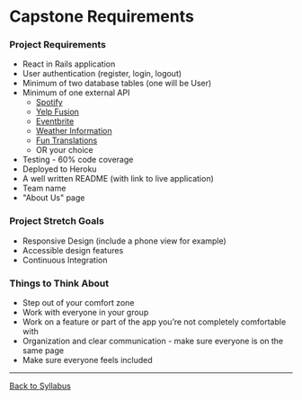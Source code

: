 # Capstone Requirements

### Project Requirements
- React in Rails application
- User authentication (register, login, logout)
- Minimum of two database tables (one will be User)
- Minimum of one external API
  - [ Spotify ](https://developer.spotify.com/documentation/web-api/)
  - [ Yelp Fusion ](https://www.yelp.com/fusion)
  - [ Eventbrite ](https://www.eventbrite.com/platform/api)
  - [ Weather Information ](https://weatherstack.com/documentation)
  - [ Fun Translations ](https://funtranslations.com/api/)
  - OR your choice
- Testing - 60% code coverage
- Deployed to Heroku
- A well written README (with link to live application)
- Team name
- "About Us" page

### Project Stretch Goals
- Responsive Design (include a phone view for example)
- Accessible design features
- Continuous Integration

### Things to Think About
- Step out of your comfort zone
- Work with everyone in your group
- Work on a feature or part of the app you’re not completely comfortable with
- Organization and clear communication - make sure everyone is on the same page
- Make sure everyone feels included

---
[Back to Syllabus](../README.md#unit-ten-capstone-project-mvp)
